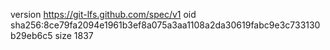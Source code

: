 version https://git-lfs.github.com/spec/v1
oid sha256:8ce79fa2094e1961b3ef8a075a3aa1108a2da30619fabc9e3c733130b29eb6c5
size 1837
